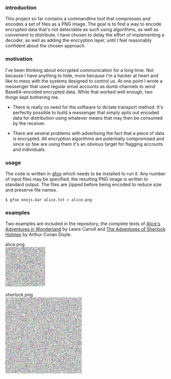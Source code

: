 ### introduction
This project so far contains a commandline tool that compresses and encodes a set of files as a PNG image. The goal is to find a way to encode encrypted data that's not detectable as such using algorithms, as well as convenient to distribute. I have chosen to delay the effort of implementing a decoder, as well as adding the encryption layer, until I feel reasonably confident about the chosen approach.

### motivation
I've been thinking about encrypted communication for a long time. Not because I have anything to hide, more because I'm a hacker at heart and like to mess with the systems designed to control us. At one point I wrote a messenger that used regular email accounts as dumb channels to send Base64-encoded encrypted data. While that worked well enough, two things kept bothering me.

* There is really no need for the software to dictate transport method. It's perfectly possible to build a messenger that simply spits out encoded data for distribution using whatever means that may then be consumed by the receiver.

* There are several problems with advertising the fact that a piece of data is encrypted. All encryption algorithms are potentially compromised and since so few are using them it's an obvious target for flagging accounts and individuals.

### usage
The code is written in [gfoo](https://github.com/codr7/gfoo) which needs to be installed to run it. Any number of input files may be specified, the resulting PNG image is written to standard output. The files are zipped before being encoded to reduce size and preserve file names.

```
$ gfoo enojs.bar alice.txt > alice.png
```

### examples
Two examples are included in the repository, the complete texts of [Alice's Adventures in Wonderland](https://github.com/codr7/nojs/blob/master/alice.txt) by Lewis Carroll and [The Adventures of Sherlock Holmes](https://github.com/codr7/nojs/blob/master/sherlock.txt) by Arthur Conan Doyle.

alice.png<br/>
![alice](alice.png)

sherlock.png<br/>
![sherlock](sherlock.png)